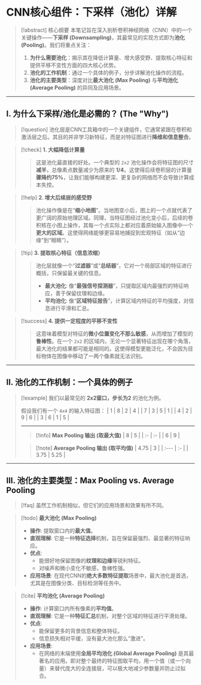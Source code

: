 # CNN核心组件：下采样（池化）详解

> [!abstract] 核心纲要
> 本笔记旨在深入剖析卷积神经网络（CNN）中的一个关键操作——**下采样 (Downsampling)**，其最常见的实现方式即为**池化 (Pooling)**。我们将重点关注：
> 1.  **为什么需要池化**：揭示其在降低计算量、增大感受野、提取核心特征和提供平移不变性方面的四大核心优势。
> 2.  **池化的工作机制**：通过一个具体的例子，分步详解池化操作的流程。
> 3.  **池化的主要类型**：深度对比**最大池化 (Max Pooling)** 与**平均池化 (Average Pooling)** 的异同及应用场景。

---

## Ⅰ. 为什么下采样/池化是必需的？ (The "Why")

> [!question]
> 池化层是CNN工具箱中的一个关键组件，它通常紧跟在卷积和激活层之后。其目的并非学习新特征，而是对特征图进行**降维和信息整合**。

> [!check] **1. 大幅降低计算量**
> > 这是池化最直接的好处。一个典型的 `2x2` 池化操作会将特征图的尺寸**减半**，总像素点数量减少为原来的 **1/4**。这使得后续卷积层的计算量**骤降约75%**，让我们能够构建更深、更复杂的网络而不会导致计算成本失控。

> [!help] **2. 增大后续层的感受野**
> > 池化操作像是在“**缩小地图**”。当地图变小后，图上的一个点就代表了更广阔的原始地理区域。同理，当特征图经过池化变小后，后续的卷积核在小图上操作，其每一个点实际上都对应着原始输入图像中一个**更大的区域**。这使得网络能够更容易地捕捉到宏观特征（如从“边缘”到“眼睛”）。

> [!tip] **3. 提取核心特征（信息浓缩）**
> > 池化层就像一个“**过滤器**”或“**总结器**”，它对一个局部区域的特征进行概括，只保留最关键的信息。
> > - **最大池化**: 像“**最强信号探测器**”，只提取区域内最强烈的特征响应，善于保留纹理和边缘。
> > - **平均池化**: 像“**区域特征报告**”，计算区域内特征的平均强度，对信息进行平滑和汇总。

> [!success] **4. 提供一定程度的平移不变性**
> > 这意味着模型对特征的**微小位置变化不那么敏感**，从而增加了模型的**鲁棒性**。在一个 `2x2` 的区域内，无论一个显著特征出现在哪个角落，最大池化的结果都可能是相同的。这使得模型更能泛化，不会因为目标物体在图像中移动了一两个像素就无法识别。

---

## Ⅱ. 池化的工作机制：一个具体的例子

> [!example] 我们以最常见的 **2x2窗口，步长为2** 的池化为例。
>
> 假设我们有一个 `4x4` 的输入特征图：
> | 1 | 8 | 2 | 4 |
> | 7 | 3 | 5 | 1 | 
> | 4 | 2 | 9 | 6 |
> | 3 | 6 | 1 | 5 |
>
> ---
>
> > [!info] **Max Pooling 输出 (取最大值)**
> > | 8 | 5 |
> > | :- | :- |
> > | 6 | 9 |
>
> > [!note] **Average Pooling 输出 (取平均值)**
> > | 4.75 | 3 |
> > | :--- | :- |
> > | 3.75 | 5.25 |

---

## Ⅲ. 池化的主要类型：Max Pooling vs. Average Pooling

> [!faq]
> 虽然工作机制相似，但它们的应用场景和效果有所不同。

> [!todo] **最大池化 (Max Pooling)**
> - **操作**: 提取窗口内的**最大值**。
> - **直观理解**: 它是一种**特征选择**机制，旨在保留最强烈、最显著的特征响应。
> - **优点**:
>   - 能很好地保留图像的**纹理和边缘**等锐利特征。
>   - 对噪声和微小变化不敏感，鲁棒性强。
> - **应用场景**: 在现代CNN的**绝大多数特征提取**场景中，最大池化是首选，尤其是在图像分类、目标检测等任务中。

> [!cite] **平均池化 (Average Pooling)**
> - **操作**: 计算窗口内所有像素的**平均值**。
> - **直观理解**: 它是一种**特征汇总**机制，对整个区域的特征进行平滑处理。
> - **优点**:
>   - 能保留更多的背景信息和整体特征。
>   - 信息损失相对平缓，没有最大池化那么“激进”。
> - **应用场景**:
>   - 在网络的末端使用**全局平均池化 (Global Average Pooling)** 是其最著名的应用。即对整个最终的特征图取平均，用一个值（或一个向量）来替代庞大的全连接层，可以极大地减少参数量并防止过拟合。